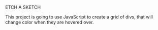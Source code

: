 ETCH A SKETCH 

This project is going to use JavaScript to create a grid of divs, that will change color when they are hovered over. 